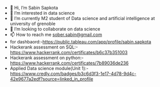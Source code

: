- 👋 Hi, I’m Sabin Sapkota
- 👀 I’m interested in data science
- 🌱 I’m currently M2 student of Data science and artificial intelligence at university of grenoble
- 💞️ I’m looking to collaborate on data science
- 📫 How to reach me sober.sabin@gmail.com
- for dashbaord:-https://public.tableau.com/app/profile/sabin.sapkota
- Hackerank assessment on SQL:-https://www.hackerrank.com/certificates/b6c37b351003
- Hackerank assessment on python:-https://www.hackerrank.com/certificates/7b89036de236
- Applied Data science module(Unit 1):-https://www.credly.com/badges/b3c6d3f3-1e17-4d78-9d4c-42e9677a2edf?source=linked_in_profile


